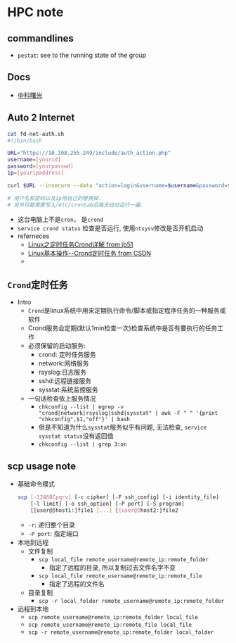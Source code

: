 # HPC note

## commandlines
- `pestat`: see to the running state of the group

## Docs
- [中科曙光](https://www.sugon.com/download/lists?zl=1&product_model=ParaStor300S&zl=3)

## Auto 2 Internet
```bash
cat fd-net-auth.sh
#!/bin/bash

URL="https://10.108.255.249/include/auth_action.php"
username=[yourid]
password=[yourpasswd]
ip=[youripaddress]

curl $URL --insecure --data "action=login&username=$username&password=$password&ac_id=1&user_ip=$ip&nas_ip=&user_mac=&save_me=1&ajax=1" > /dev/null 2>&1

# 用户名和密码以及ip用自己的替换掉.
# 另外可能需要写入/etc/crontab后每天自动运行一遍.
```
- 这台电脑上不是`cron`， 是`crond`
- `service crond status` 检查是否运行, 使用`ntsysv`修改是否开机启动
- referneces
    - [Linux之定时任务Crond详解 from jb51](https://www.jb51.net/article/113308.htm)
    - [Linux基本操作--Crond定时任务 from CSDN](https://blog.csdn.net/qq_22172133/article/details/81263736)
    - 


## `Crond`定时任务
- Intro
    - `Crond`是linux系统中用来定期执行命令/脚本或指定程序任务的一种服务或软件
    - Crond服务会定期(默认1min检查一次)检查系统中是否有要执行的任务工作
    - 必须保留的启动服务:
        - crond: 定时任务服务
        - network:网络服务
        - rsyslog:日志服务
        - sshd:远程链接服务
        - sysstat:系统监控服务
    - 一句话检查依上服务情况
        - `chkconfig --list | egrep -v "crond|network|rsyslog|sshd|sysstat" | awk -F " " '{print "chkconfig",$1,"off"}' | bash`
        - 但是不知道为什么`sysstat`服务似乎有问题, 无法检查, `service sysstat status`没有返回值
        - `chkconfig --list | grep 3:on`


## scp usage note
- 基础命令模式
    ```bash
    scp [-1246BCpqrv] [-c cipher] [-F ssh_config] [-i identity_file]
        [-l limit] [-o ssh_option] [-P port] [-S program]
        [[user@]host1:]file1 [...] [[user@]host2:]file2
    ```
    - `-r`: 递归整个目录
    - `-P port`: 指定端口
- 本地到远程
    - 文件复制
        - `scp local_file remote_username@remote_ip:remote_folder`
            - 指定了远程的目录, 所以复制过去文件名字不变
        - `scp local_file remote_username@remote_ip:remote_file`
            - 指定了远程的文件名
    - 目录复制
        - `scp -r local_folder remote_username@remote_ip:remote_folder`
- 远程到本地
    - `scp remote_username@remote_ip:remote_folder local_file`
    - `scp remote_username@remote_ip:remote_file local_file`
    - `scp -r remote_username@remote_ip:remote_folder local_folder`




